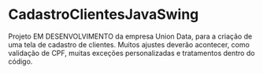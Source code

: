 # CadastroClientesJavaSwing
Projeto EM DESENVOLVIMENTO da empresa Union Data, para a criação de uma tela de cadastro de clientes.
Muitos ajustes deverão acontecer, como validação de CPF, muitas exceções personalizadas e tratamentos dentro do código.
